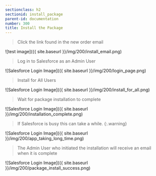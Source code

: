 ```yaml
---
sectionclass: h2
sectionid: install_package
parent-id: documentation
number: 300
title: Install the Package
---
```


>Click the link found in the new order email

![test image]({{ site.baseurl }}/img/200/install_email.png)  


>Log in to Salesforce as an Admin User

![Salesforce Login Image]({{ site.baseurl }}/img/200/login_page.png)  


>Install for All Users

![Salesforce Login Image]({{ site.baseurl }}/img/200/install_for_all.png)

>Wait for package installation to complete

![Salesforce Login Image]({{ site.baseurl }}/img/200/installation_complete.png)

>If Salesforce is busy this can take a while.
{:.warning}

![Salesforce Login Image]({{ site.baseurl }}/img/200/app_taking_long_time.png)

>The Admin User who initiated the installation will receive an email when it is complete

![Salesforce Login Image]({{ site.baseurl }}/img/200/package_install_success.png)
